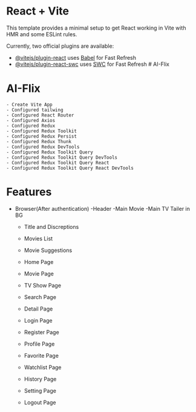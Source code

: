 # React + Vite

This template provides a minimal setup to get React working in Vite with HMR and some ESLint rules.

Currently, two official plugins are available:

- [@vitejs/plugin-react](https://github.com/vitejs/vite-plugin-react/blob/main/packages/plugin-react/README.md) uses [Babel](https://babeljs.io/) for Fast Refresh
- [@vitejs/plugin-react-swc](https://github.com/vitejs/vite-plugin-react-swc) uses [SWC](https://swc.rs/) for Fast Refresh
#   A I - F l i x 
 
 



# AI-Flix
    - Create Vite App
    - Configured tailwing   
    - Configured React Router   
    - Configured Axios
    - Configured Redux
    - Configured Redux Toolkit
    - Configured Redux Persist
    - Configured Redux Thunk
    - Configured Redux DevTools
    - Configured Redux Toolkit Query
    - Configured Redux Toolkit Query DevTools
    - Configured Redux Toolkit Query React
    - Configured Redux Toolkit Query React DevTools

# Features
- Browser(After authentication)
  -Header
  -Main Movie
    -Main TV Tailer in BG
    - Title and Discreptions
    - Movies List
    - Movie Suggestions
    
    - Home Page
    - Movie Page
    - TV Show Page
    - Search Page
    - Detail Page
    - Login Page
    - Register Page
    - Profile Page
    - Favorite Page
    - Watchlist Page
    - History Page
    - Setting Page
    - Logout Page